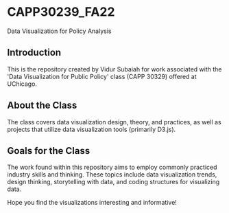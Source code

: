 # CAPP30239_FA22
Data Visualization for Policy Analysis

## Introduction
This is the repository created by Vidur Subaiah for work associated with the 'Data Visualization for Public Policy' class (CAPP 30329) offered at UChicago. 

## About the Class
The class covers data visualization design, theory, and practices, as well as projects that utilize data visualization tools (primarily D3.js). 

## Goals for the Class
The work found within this repository aims to employ commonly practiced industry skills and thinking. These topics include data visualization trends, design thinking, storytelling with data, and coding structures for visualizing data.  

Hope you find the visualizations interesting and informative!